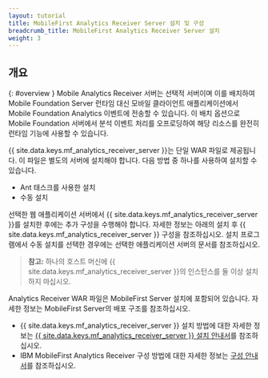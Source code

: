 ```yaml
---
layout: tutorial
title: MobileFirst Analytics Receiver Server 설치 및 구성
breadcrumb_title: MobileFirst Analytics Receiver Server 설치
weight: 3
---
```

<!-- NLS_CHARSET=UTF-8 -->
## 개요
{: #overview }
Mobile Analytics Receiver 서버는 선택적 서버이며 이를 배치하여 Mobile Foundation Server 런타임 대신 모바일 클라이언트 애플리케이션에서 Mobile Foundation Analytics 이벤트에 전송할 수 있습니다. 이 배치 옵션으로 Mobile Foundation 서버에서 분석 이벤트 처리를 오프로딩하여 해당 리소스를 완전히 런타임 기능에 사용할 수 있습니다.   

{{ site.data.keys.mf_analytics_receiver_server }}는 단일 WAR 파일로 제공됩니다. 이 파일은 별도의 서버에 설치해야 합니다. 다음 방법 중 하나를 사용하여 설치할 수 있습니다.

* Ant 태스크를 사용한 설치
* 수동 설치

선택한 웹 애플리케이션 서버에서 {{ site.data.keys.mf_analytics_receiver_server }}를 설치한 후에는 추가 구성을 수행해야 합니다. 자세한 정보는 아래의 설치 후 {{ site.data.keys.mf_analytics_receiver_server }} 구성을 참조하십시오. 설치 프로그램에서 수동 설치를 선택한 경우에는 선택한 애플리케이션 서버의 문서를 참조하십시오.

> **참고:** 하나의 호스트 머신에 {{ site.data.keys.mf_analytics_receiver_server }}의 인스턴스를 둘 이상 설치하지 마십시오.

Analytics Receiver WAR 파일은 MobileFirst Server 설치에 포함되어 있습니다. 자세한 정보는 MobileFirst Server의 배포 구조를 참조하십시오.

* {{ site.data.keys.mf_analytics_receiver_server }} 설치 방법에 대한 자세한 정보는 [{{ site.data.keys.mf_analytics_receiver_server }} 설치 안내서](installation)를 참조하십시오.
* IBM MobileFirst Analytics Receiver 구성 방법에 대한 자세한 정보는 [구성 안내서](configuration)를 참조하십시오.
